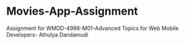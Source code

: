 # Movies-App-Assignment
Assignment for WMDD-4998-M01-Advanced Topics for Web Mobile Developers-
Athulya Dandamudi
